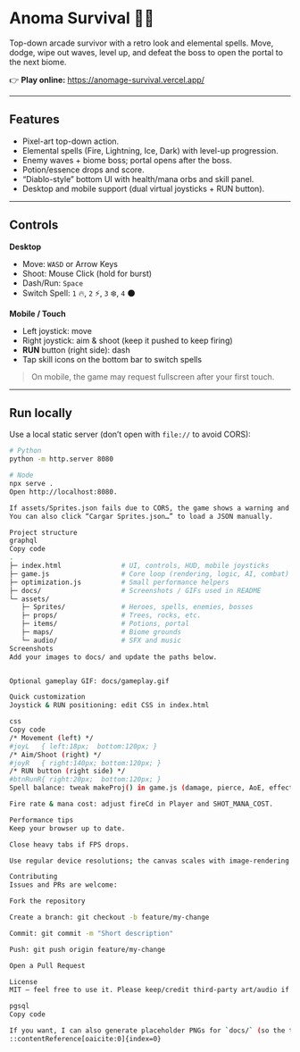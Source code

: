 # Anoma Survival 🧙‍♂️

Top-down arcade survivor with a retro look and elemental spells. Move, dodge, wipe out waves, level up, and defeat the boss to open the portal to the next biome.

👉 **Play online:** https://anomage-survival.vercel.app/

---

## Features

- Pixel-art top-down action.
- Elemental spells (Fire, Lightning, Ice, Dark) with level-up progression.
- Enemy waves + biome boss; portal opens after the boss.
- Potion/essence drops and score.
- “Diablo-style” bottom UI with health/mana orbs and skill panel.
- Desktop and mobile support (dual virtual joysticks + RUN button).

---

## Controls

**Desktop**
- Move: `WASD` or Arrow Keys  
- Shoot: Mouse Click (hold for burst)  
- Dash/Run: `Space`  
- Switch Spell: `1` 🔥, `2` ⚡, `3` ❄️, `4` 🌑

**Mobile / Touch**
- Left joystick: move  
- Right joystick: aim & shoot (keep it pushed to keep firing)  
- **RUN** button (right side): dash  
- Tap skill icons on the bottom bar to switch spells

> On mobile, the game may request fullscreen after your first touch.

---

## Run locally

Use a local static server (don’t open with `file://` to avoid CORS):

```bash
# Python
python -m http.server 8080

# Node
npx serve .
Open http://localhost:8080.

If assets/Sprites.json fails due to CORS, the game shows a warning and falls back to default paths.
You can also click “Cargar Sprites.json…” to load a JSON manually.

Project structure
graphql
Copy code
.
├─ index.html               # UI, controls, HUD, mobile joysticks
├─ game.js                  # Core loop (rendering, logic, AI, combat)
├─ optimization.js          # Small performance helpers
├─ docs/                    # Screenshots / GIFs used in README
└─ assets/
   ├─ Sprites/              # Heroes, spells, enemies, bosses
   ├─ props/                # Trees, rocks, etc.
   ├─ items/                # Potions, portal
   ├─ maps/                 # Biome grounds
   └─ audio/                # SFX and music
Screenshots
Add your images to docs/ and update the paths below.


Optional gameplay GIF: docs/gameplay.gif

Quick customization
Joystick & RUN positioning: edit CSS in index.html

css
Copy code
/* Movement (left) */
#joyL   { left:18px;  bottom:120px; }
/* Aim/Shoot (right) */
#joyR   { right:140px; bottom:120px; }
/* RUN button (right side) */
#btnRunR{ right:20px;  bottom:120px; }
Spell balance: tweak makeProj() in game.js (damage, pierce, AoE, effects).

Fire rate & mana cost: adjust fireCd in Player and SHOT_MANA_COST.

Performance tips
Keep your browser up to date.

Close heavy tabs if FPS drops.

Use regular device resolutions; the canvas scales with image-rendering: pixelated.

Contributing
Issues and PRs are welcome:

Fork the repository

Create a branch: git checkout -b feature/my-change

Commit: git commit -m "Short description"

Push: git push origin feature/my-change

Open a Pull Request

License
MIT — feel free to use it. Please keep/credit third-party art/audio if you reuse those assets.

pgsql
Copy code

If you want, I can also generate placeholder PNGs for `docs/` (so the table doesn’t look empty until you upload your own screenshots).
::contentReference[oaicite:0]{index=0}
